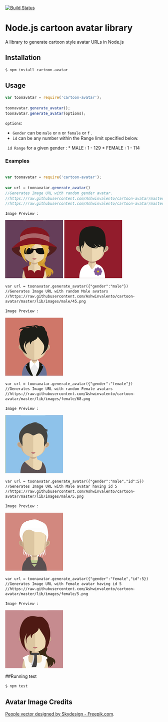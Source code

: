 [![Build Status](https://travis-ci.org/Ashwinvalento/cartoon-avatar.svg?branch=master)](https://travis-ci.org/Ashwinvalento/cartoon-avatar)

Node.js cartoon avatar library
========================
A library to generate cartoon style avatar URLs in Node.js


Installation
-----------
```sh
$ npm install cartoon-avatar
```

Usage
------

```javascript
var toonavatar = require('cartoon-avatar');

toonavatar.generate_avatar();
toonavatar.generate_avatar(options);

```

 `options`:
 * `Gender` can be `male` or `m` or `female` or `f` .
 * `id` can be any number within the Range limit specified below. 
 
  ` id Range` for a given gender :
	* MALE : 1 - 129
	* FEMALE : 1 - 114

### Examples

```javascript

var toonavatar = require('cartoon-avatar');

var url = toonavatar.generate_avatar()
//Generates Image URL with random gender avatar.
//https://raw.githubusercontent.com/Ashwinvalento/cartoon-avatar/master/lib/images/female/10.png
//https://raw.githubusercontent.com/Ashwinvalento/cartoon-avatar/master/lib/images/male/86.png
```
`Image Preview :`

![Random Avatar](https://raw.githubusercontent.com/Ashwinvalento/cartoon-avatar/master/lib/images/female/10.png) ![Random Avatar](https://raw.githubusercontent.com/Ashwinvalento/cartoon-avatar/master/lib/images/male/86.png)

```
var url = toonavatar.generate_avatar({"gender":"male"})
//Generates Image URL with random Male avatars
//https://raw.githubusercontent.com/Ashwinvalento/cartoon-avatar/master/lib/images/male/45.png
```
`Image Preview :`

![Random Avatar](https://raw.githubusercontent.com/Ashwinvalento/cartoon-avatar/master/lib/images/male/45.png) 

```
var url = toonavatar.generate_avatar({"gender":"female"})
//Generates Image URL with random Female avatars
//https://raw.githubusercontent.com/Ashwinvalento/cartoon-avatar/master/lib/images/female/68.png
```
`Image Preview :`

![Random Avatar](https://raw.githubusercontent.com/Ashwinvalento/cartoon-avatar/master/lib/images/female/68.png) 

```
var url = toonavatar.generate_avatar({"gender":"male","id":5})
//Generates Image URL with Male avatar having id 5
//https://raw.githubusercontent.com/Ashwinvalento/cartoon-avatar/master/lib/images/male/5.png
```
`Image Preview :`

![Random Avatar](https://raw.githubusercontent.com/Ashwinvalento/cartoon-avatar/master/lib/images/male/5.png) 

```
var url = toonavatar.generate_avatar({"gender":"female","id":5})
//Generates Image URL with Female avatar having id 5
//https://raw.githubusercontent.com/Ashwinvalento/cartoon-avatar/master/lib/images/female/5.png
```
`Image Preview :`

![Random Avatar](https://raw.githubusercontent.com/Ashwinvalento/cartoon-avatar/master/lib/images/female/5.png) 


##Running test

```sh
$ npm test
```

## Avatar Image Credits
 [People vector designed by Skydesign - Freepik.com](http://www.freepik.com/free-photos-vectors/people).
 

